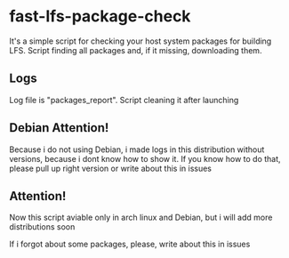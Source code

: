 # fast-lfs-package-check
It's a simple script for checking your host system packages for building LFS. Script finding all packages and, if it missing, downloading them.

## Logs
Log file is "packages_report". Script cleaning it after launching

## Debian Attention!
Because i do not using Debian, i made logs in this distribution without versions, because i dont know how to show it. If you know how to do that, please pull up right version or write about this in issues

## Attention!
Now this script aviable only in arch linux and Debian, but i will add more distributions soon

If i forgot about some packages, please, write about this in issues
